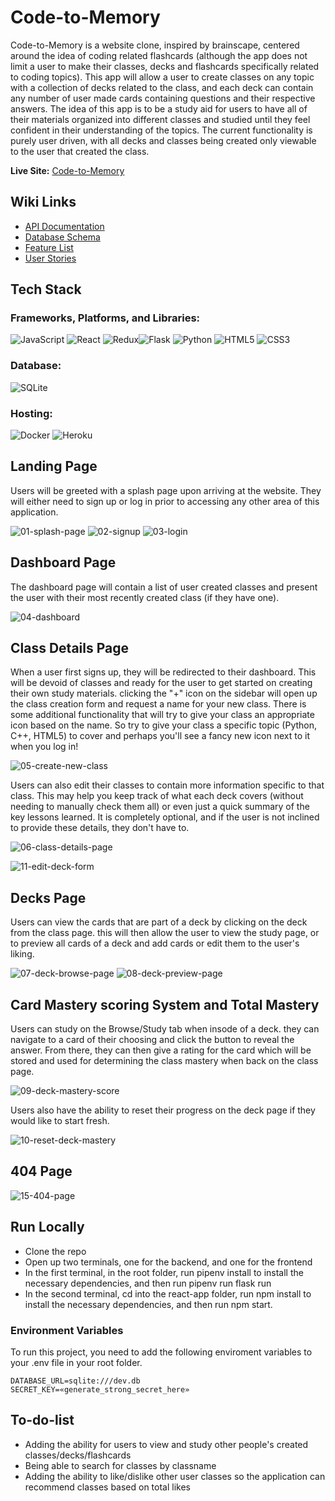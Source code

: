 # Code-to-Memory

Code-to-Memory is a website clone, inspired by brainscape, centered around the idea of coding related flashcards (although the app does not limit a user to make their classes, decks and flashcards specifically related to coding topics). This app will allow a user to create classes on any topic with a collection of decks related to the class, and each deck can contain any number of user made cards containing questions and their respective answers. The idea of this app is to be a study aid for users to have all of their materials organized into different classes and studied until they feel confident in their understanding of the topics. The current functionality is purely user driven, with all decks and classes being created only viewable to the user that created the class.

**Live Site:** [Code-to-Memory](https://code-to-memory.herokuapp.com/)

## Wiki Links
- [API Documentation](https://github.com/ZRonzan/aA-Capstone-Code-to-Memory/wiki/API-Routes)
- [Database Schema](https://github.com/ZRonzan/aA-Capstone-Code-to-Memory/wiki/Database-Schema)
- [Feature List](https://github.com/ZRonzan/aA-Capstone-Code-to-Memory/wiki/Feature-List)
- [User Stories](https://github.com/ZRonzan/aA-Capstone-Code-to-Memory/wiki/User-Stories)

## Tech Stack

### Frameworks, Platforms, and Libraries:

![JavaScript](https://img.shields.io/badge/javascript-%23323330.svg?style=for-the-badge&logo=javascript&logoColor=%23F7DF1E) ![React](https://img.shields.io/badge/react-%2320232a.svg?style=for-the-badge&logo=react&logoColor=%2361DAFB) ![Redux](https://img.shields.io/badge/redux-%23593d88.svg?style=for-the-badge&logo=redux&logoColor=white)![Flask](https://img.shields.io/badge/flask-%23000.svg?style=for-the-badge&logo=flask&logoColor=white) ![Python](https://img.shields.io/badge/python-3670A0?style=for-the-badge&logo=python&logoColor=ffdd54)
 ![HTML5](https://img.shields.io/badge/html5-%23E34F26.svg?style=for-the-badge&logo=html5&logoColor=white) ![CSS3](https://img.shields.io/badge/css3-%231572B6.svg?style=for-the-badge&logo=css3&logoColor=white)

### Database:

![SQLite](https://img.shields.io/badge/sqlite-%2307405e.svg?style=for-the-badge&logo=sqlite&logoColor=white)

### Hosting:

![Docker](https://img.shields.io/badge/docker-%230db7ed.svg?style=for-the-badge&logo=docker&logoColor=white)
![Heroku](https://img.shields.io/badge/heroku-%23430098.svg?style=for-the-badge&logo=heroku&logoColor=white)

## Landing Page
Users will be greeted with a splash page upon arriving at the website. They will either need to sign up or log in prior to accessing any other area of this application.

![01-splash-page](https://user-images.githubusercontent.com/100141010/189431403-b14234e7-5dbe-440b-abf2-ab6d485c1121.png)
![02-signup](https://user-images.githubusercontent.com/100141010/189431596-64a1c803-77aa-44bf-90e6-cc49a2505121.png)
![03-login](https://user-images.githubusercontent.com/100141010/189431599-a7102a70-e1e9-4260-90cf-de6b0d250daf.png)

## Dashboard Page
The dashboard page will contain a list of user created classes and present the user with their most recently created class (if they have one).

![04-dashboard](https://user-images.githubusercontent.com/100141010/189431587-9f58401d-1dda-4d6a-a4be-9a9b02c2ee88.png)

## Class Details Page
When a user first signs up, they will be redirected to their dashboard. This will be devoid of classes and ready for the user to get started on creating their own study materials. clicking the "+" icon on the sidebar will open up the class creation form and request a name for your new class. There is some additional functionality that will try to give your class an appropriate icon based on the name. So try to give your class a specific topic (Python, C++, HTML5) to cover and perhaps you'll see a fancy new icon next to it when you log in!

![05-create-new-class](https://user-images.githubusercontent.com/100141010/189431620-ea18431b-bad8-4603-8869-700cd0dd6c61.png)

Users can also edit their classes to contain more information specific to that class. This may help you keep track of what each deck covers (without needing to manually check them all) or even just a quick summary of the key lessons learned. It is completely optional, and if the user is not inclined to provide these details, they don't have to.

![06-class-details-page](https://user-images.githubusercontent.com/100141010/189431627-511d3145-bfd1-4a98-bf03-4125a28f5838.png)

![11-edit-deck-form](https://user-images.githubusercontent.com/100141010/189431799-22daec57-5da0-4f2e-afb7-e33b3696fe38.png)

## Decks Page
Users can view the cards that are part of a deck by clicking on the deck from the class page. this will then allow the user to view the study page, or to preview all cards of a deck and add cards or edit them to the user's liking.

![07-deck-browse-page](https://user-images.githubusercontent.com/100141010/189431671-f8277dbb-51d5-49f5-9ce0-30a3059264cd.png)
![08-deck-preview-page](https://user-images.githubusercontent.com/100141010/189431679-98ffa3fa-527b-433b-9a08-52ce0eb305e1.png)

## Card Mastery scoring System and Total Mastery
Users can study on the Browse/Study tab when insode of a deck. they can navigate to a card of their choosing and click the button to reveal the answer. From there, they can then give a rating for the card which will be stored and used for determining the class mastery when back on the class page.

![09-deck-mastery-score](https://user-images.githubusercontent.com/100141010/189431823-46a81ec7-f6c2-4281-82df-106450eb3939.png)

Users also have the ability to reset their progress on the deck page if they would like to start fresh.

![10-reset-deck-mastery](https://user-images.githubusercontent.com/100141010/189431828-4269d161-e883-4f35-9c2d-3fb6718cd421.png)

## 404 Page
![15-404-page](https://user-images.githubusercontent.com/100141010/189431940-85fb6013-d805-4af1-bb9f-476646ed8ea3.png)

## Run Locally

- Clone the repo
- Open up two terminals, one for the backend, and one for the frontend
- In the first terminal, in the root folder, run pipenv install to install the necessary dependencies, and then run pipenv run flask run
- In the second terminal, cd into the react-app folder, run npm install to install the necessary dependencies, and then run npm start.


### Environment Variables

To run this project, you need to add the following enviroment variables to your .env file in your root folder.

```
DATABASE_URL=sqlite:///dev.db
SECRET_KEY=«generate_strong_secret_here»
```

## To-do-list

- Adding the ability for users to view and study other people's created classes/decks/flashcards
- Being able to search for classes by classname
- Adding the ability to like/dislike other user classes so the application can recommend classes based on total likes
